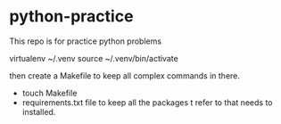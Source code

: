 # python-practice
This repo is for practice python problems


virtualenv ~/.venv
source ~/.venv/bin/activate

then create a Makefile to keep all complex commands in there.
- touch Makefile
-  requirements.txt file to keep all the packages t refer to that needs to installed.